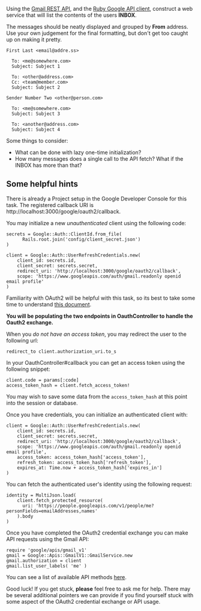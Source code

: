 
Using the [Gmail REST API][1], and the [Ruby Google API client][2], construct a web service that will list the contents of the users **INBOX**.

The messages should be neatly displayed and grouped by **From** address.  Use your own judgement for the final formatting, but don't get too caught up on making it pretty.

    First Last <email@addre.ss>

      To: <me@somewhere.com>
      Subject: Subject 1

      To: <other@address.com>
      Cc: <team@member.com>
      Subject: Subject 2

    Sender Number Two <other@person.com>

      To: <me@somewhere.com>
      Subject: Subject 3

      To: <another@address.com>
      Subject: Subject 4



Some things to consider:

  * What can be done with lazy one-time initialization?
  * How many messages does a single call to the API fetch?  What if the INBOX has more than that?

## Some helpful hints

There is already a Project setup in the Google Developer Console for this task.
The registered callback URI is http://localhost:3000/google/oauth2/callback.

You may initialize a new *unauthenticated* client using the following code:

    secrets = Google::Auth::ClientId.from_file(
          Rails.root.join('config/client_secret.json')
    )

    client = Google::Auth::UserRefreshCredentials.new(
        client_id: secrets.id,
        client_secret: secrets.secret,
        redirect_uri: 'http://localhost:3000/google/oauth2/callback',
        scope: 'https://www.googleapis.com/auth/gmail.readonly openid email profile'
    )

Familiarity with OAuth2 will be helpful with this task, so its best to take
some time to understand [this document][3].

**You will be populating the two endpoints in OauthController to handle the Oauth2 exchange.**

When you *do not have an access token*, you may redirect the user to the
following url:

    redirect_to client.authorization_uri.to_s

In your OauthController#callback you can get an access token using the
following snippet:

    client.code = params[:code]
    access_token_hash = client.fetch_access_token!

You may wish to save some data from the `access_token_hash` at this point into
the session or database.

Once you have credentials, you can initialize an authenticated client with:

    client = Google::Auth::UserRefreshCredentials.new(
        client_id: secrets.id,
        client_secret: secrets.secret,
        redirect_uri: 'http://localhost:3000/google/oauth2/callback',
        scope: 'https://www.googleapis.com/auth/gmail.readonly openid email profile',
        access_token: access_token_hash['access_token'],
        refresh_token: access_token_hash['refresh_token'],
        expires_at: Time.now + access_token_hash['expires_in']
    )

You can fetch the authenticated user's identity using the following request:

    identity = MultiJson.load(
        client.fetch_protected_resource(
          uri: 'https://people.googleapis.com/v1/people/me?personFields=emailAddresses,names'
        ).body
    )

Once you have completed the OAuth2 credential exchange you can make API
requests using the Gmail API:

    require 'google/apis/gmail_v1'
    gmail = Google::Apis::GmailV1::GmailService.new
    gmail.authorization = client
    gmail.list_user_labels( 'me' )

You can see a list of available API methods [here][4].

Good luck! If you get stuck, **please** feel free to ask me for help.  There
may be several additional pointers we can provide if you find yourself stuck
with some aspect of the OAuth2 credential exchange or API usage.

[1]: https://developers.google.com/gmail/api/reference/rest
[2]: https://github.com/googleapis/google-api-ruby-client
[3]: https://developers.google.com/identity/protocols/oauth2
[4]: https://googleapis.dev/ruby/google-apis-gmail_v1/v0.12.0/Google/Apis/GmailV1/GmailService.html
